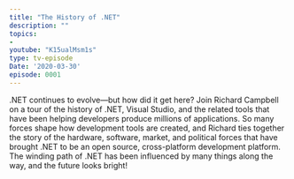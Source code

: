 ```yaml
---
title: "The History of .NET"
description: ""
topics:
- 
youtube: "K15ualMsm1s"
type: tv-episode
Date: '2020-03-30'
episode: 0001
---
```


.NET continues to evolve—but how did it get here? Join Richard Campbell on a tour of the history of .NET, Visual Studio, and the related tools that have been helping developers produce millions of applications. So many forces shape how development tools are created, and Richard ties together the story of the hardware, software, market, and political forces that have brought .NET to be an open source, cross-platform development platform. The winding path of .NET has been influenced by many things along the way, and the future looks bright!
